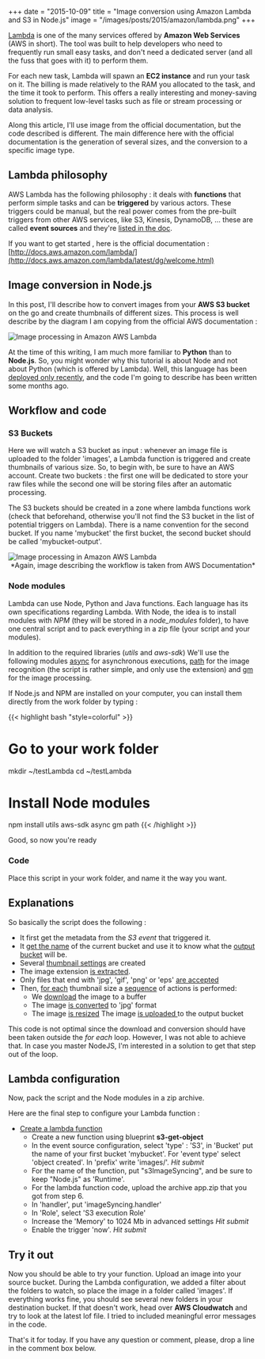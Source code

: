 +++
date = "2015-10-09"
title = "Image conversion using Amazon Lambda and S3 in Node.js"
image = "/images/posts/2015/amazon/lambda.png" 
+++

[Lambda](https://aws.amazon.com/lambda/) is one of the many services offered by **Amazon Web Services** (AWS in short). The tool was built to help developers who need to frequently run small easy tasks, and don't need a dedicated server (and all the fuss that goes with it) to perform them. 

For each new task, Lambda will spawn an **EC2 instance** and run your task on it. The billing is made relatively to the RAM you allocated to the task, and the time it took to perform. This offers a really interesting and money-saving solution to frequent low-level tasks such as file or stream processing or data analysis.

Along this article, I'll use image from the official documentation, but the code described is different. The main difference here with the official documentation is the generation of several sizes, and the conversion to a specific image type.

## Lambda philosophy

AWS Lambda has the following philosophy : it deals with **functions** that perform simple tasks and can be **triggered** by various actors. These triggers could be manual, but the real power comes from the pre-built triggers from other AWS services, like S3, Kinesis, DynamoDB, ... these are called **event sources** and they're [listed in the doc](http://docs.aws.amazon.com/lambda/latest/dg/intro-core-components.html#intro-core-components-event-sources).

If you want to get started , here is the official documentation : [http://docs.aws.amazon.com/lambda/](http://docs.aws.amazon.com/lambda/latest/dg/welcome.html)


## Image conversion in Node.js

In this post, I'll describe how to convert images from your **AWS S3 bucket** on the go and create thumbnails of different sizes. This process is well describe by the diagram I am copying from the official AWS documentation :

 <img src="/images/posts/2015/amazon/Lambda_FileProcessing.png" alt="Image processing in Amazon AWS Lambda" /> 

At the time of this writing, I am much more familiar to **Python** than to **Node.js**. So, you might wonder why this tutorial is about Node and not about Python (which is offered by Lambda). Well, this language has been [deployed only recently](http://venturebeat.com/2015/10/08/amazons-hot-lambda-service-gets-python-and-vpc-support/), and the code I'm going to describe has been written some months ago.



## Workflow and code 

### S3 Buckets
Here we will watch a S3 bucket as input : whenever an image file is uploaded to the folder 'images', a Lambda function is triggered and create thumbnails of various size. So, to begin with, be sure to have an AWS account. Create two buckets : the first one will be dedicated to store your raw files while the second one will be storing files after an automatic processing. 

The S3 buckets should be created in a zone where lambda functions work (check that beforehand, otherwise you'll not find the S3 bucket in the list of potential triggers on Lambda). There is a name convention for the second bucket. If you name 'mybucket' the first bucket, the second bucket should be called 'mybucket-output'.

 <img src="/images/posts/2015/amazon/lambda_image_thumbnail_creation.png" alt="Image processing in Amazon AWS Lambda" />
 <center>*Again, image describing the workflow is taken from AWS Documentation*</center>


### Node modules
Lambda can use Node, Python and Java functions. Each language has its own specifications regarding Lambda. With Node, the idea is to install modules with *NPM* (they will be stored in a *node_modules* folder), to have one central script and to pack everything in a zip file (your script and your modules).

In addition to the required libraries (*utils* and *aws-sdk*) We'll use the following modules [async](https://github.com/caolan/async) for asynchronous executions, [path](https://nodejs.org/api/path.html) for the image recognition (the script is rather simple, and only use the extension) and [gm](http://aheckmann.github.io/gm/docs.html) for the image processing.

If Node.js and NPM are installed on your computer, you can install them directly from the work folder by typing : 

{{< highlight bash "style=colorful" >}}
# Go to your work folder
mkdir ~/testLambda
cd ~/testLambda
# Install Node modules
npm install utils aws-sdk async gm path
{{< /highlight >}}

Good, so now you're ready

### Code

Place this script in your work folder, and name it the way you want.

<script src="https://gist.github.com/tanzaho/3121bfcb85bd96e882ee.js"></script>


## Explanations

So basically the script does the following :

* It first get the metadata from the *S3 event* that triggered it.
* It [get the name](https://gist.github.com/tanzaho/3121bfcb85bd96e882ee#file-imagesyncing-js-L16) of the current bucket and use it to know what the [output bucket](https://gist.github.com/tanzaho/3121bfcb85bd96e882ee#file-imagesyncing-js-L20) will be.
* Several [thumbnail settings](https://gist.github.com/tanzaho/3121bfcb85bd96e882ee#file-imagesyncing-js-L26-L46) are created
* The image extension [is extracted](https://gist.github.com/tanzaho/3121bfcb85bd96e882ee#file-imagesyncing-js-L52-L53).
* Only files that end with 'jpg', 'gif', 'png' or 'eps' [are accepted](https://gist.github.com/tanzaho/3121bfcb85bd96e882ee#file-imagesyncing-js-L58-L63)
* Then, [for each](https://gist.github.com/tanzaho/3121bfcb85bd96e882ee#file-imagesyncing-js-L65) thumbnail size a [sequence](https://gist.github.com/tanzaho/3121bfcb85bd96e882ee#file-imagesyncing-js-L66) of actions is performed:
	* We [download](https://gist.github.com/tanzaho/3121bfcb85bd96e882ee#file-imagesyncing-js-L68-L79) the image to a buffer
	* The image [is converted](https://gist.github.com/tanzaho/3121bfcb85bd96e882ee#file-imagesyncing-js-L80-L99) to 'jpg' format
	* The image [is resized](https://gist.github.com/tanzaho/3121bfcb85bd96e882ee#file-imagesyncing-js-L100-L149)
	The image [is uploaded ](https://gist.github.com/tanzaho/3121bfcb85bd96e882ee#file-imagesyncing-js-L150-L168) to the output bucket

This code is not optimal since the download and conversion should have been taken outside the *for each* loop. However, I was not able to achieve that. In case you master NodeJS, I'm interested in a solution to get that step out of the loop.

## Lambda configuration

Now, pack the script and the Node modules in a zip archive.

Here are the final step to configure your Lambda function :

* [Create a lambda function](https://eu-west-1.console.aws.amazon.com/lambda/home?region=eu-west-1#/functions)
	* Create a new function using blueprint **s3-get-object**
	* In the event source configuration, select 'type' : 'S3', in 'Bucket' put the name of your first bucket 'mybucket'. For 'event type' select 'object created'. In 'prefix' write 'images/'. *Hit submit*
	* For the name of the function, put "s3ImageSyncing", and be sure to keep "Node.js" as 'Runtime'.
	* For the lambda function code, upload the archive app.zip that you got from step 6.
	* In 'handler', put 'imageSyncing.handler'
	* In 'Role', select 'S3 execution Role'
	* Increase the 'Memory' to 1024 Mb in advanced settings *Hit submit*
	* Enable the trigger 'now'. *Hit submit*



## Try it out

Now you should be able to try your function. Upload an image into your source bucket. During the Lambda configuration, we added a filter about the folders to watch, so place the image in a folder called 'images'. If everything works fine, you should see several new folders in your destination bucket. If that doesn't work, head over **AWS Cloudwatch** and try to look at the latest lof file. I tried to included meaningful error messages in the code. 

That's it for today. If you have any question or comment, please, drop a line in the comment box below.

